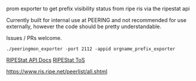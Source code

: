 prom exporter to get prefix visibility status from ripe ris via the ripestat api

Currently built for internal use at PEERING and not recommended for use
externally, however the code should be pretty understandable.

Issues / PRs welcome.

`./peeringmon_exporter -port 2112 -appid orgname_prefix_exporter`

[RIPEStat API Docs](https://stat.ripe.net/docs/02.data-api/)
[RIPEStat ToS](https://www.ripe.net/about-us/legal/ripestat-service-terms-and-conditions/)

https://www.ris.ripe.net/peerlist/all.shtml
